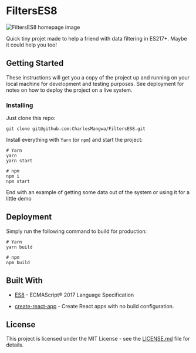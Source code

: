 # FiltersES8

![FiltersES8 homepage image](https://dl.jpeg.io/957c13d1d8882fda629f7569a47976c0/FiltersES8.jpg)

Quick tiny projet made to help a friend with data filtering in ES217+. Maybe it could help you too!

## Getting Started

These instructions will get you a copy of the project up and running on your local machine for development and testing purposes. See deployment for notes on how to deploy the project on a live system.

### Installing

Just clone this repo:

```
git clone git@github.com:CharlesMangwa/FiltersES8.git
```

Install everything with `Yarn` (or `npm`) and start the project:

```
# Yarn
yarn
yarn start

# npm
npm i
npm start
```

End with an example of getting some data out of the system or using it for a little demo

## Deployment

Simply run the following command to build for production:

```
# Yarn
yarn build

# npm
npm build
```

## Built With

* [ES8](https://www.ecma-international.org/publications/standards/Ecma-262.htm) - ECMAScript® 2017 Language Specification

* [create-react-app](https://github.com/facebookincubator/create-react-app) - Create React apps with no build configuration.

## License

This project is licensed under the MIT License - see the [LICENSE.md](LICENSE.md) file for details.
